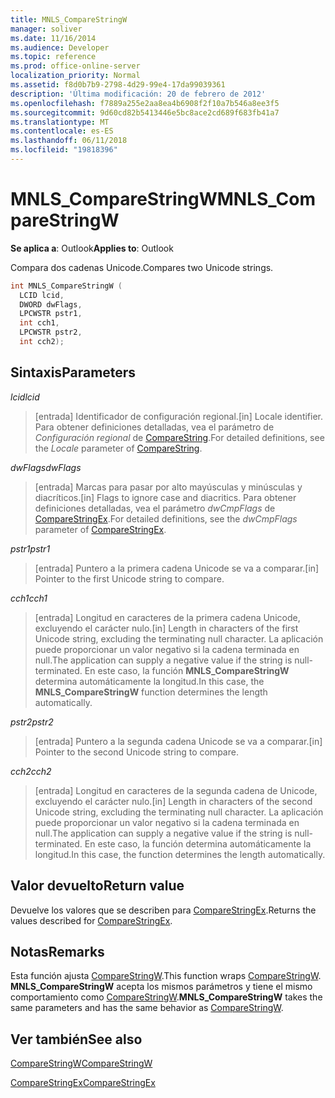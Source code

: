 ```yaml
---
title: MNLS_CompareStringW
manager: soliver
ms.date: 11/16/2014
ms.audience: Developer
ms.topic: reference
ms.prod: office-online-server
localization_priority: Normal
ms.assetid: f8d0b7b9-2798-4d29-99e4-17da99039361
description: 'Última modificación: 20 de febrero de 2012'
ms.openlocfilehash: f7889a255e2aa8ea4b6908f2f10a7b546a8ee3f5
ms.sourcegitcommit: 9d60cd82b5413446e5bc8ace2cd689f683fb41a7
ms.translationtype: MT
ms.contentlocale: es-ES
ms.lasthandoff: 06/11/2018
ms.locfileid: "19818396"
---
```

# <a name="mnlscomparestringw"></a><span data-ttu-id="7c911-103">MNLS_CompareStringW</span><span class="sxs-lookup"><span data-stu-id="7c911-103">MNLS_CompareStringW</span></span>

  
  
<span data-ttu-id="7c911-104">**Se aplica a**: Outlook</span><span class="sxs-lookup"><span data-stu-id="7c911-104">**Applies to**: Outlook</span></span> 
  
<span data-ttu-id="7c911-105">Compara dos cadenas Unicode.</span><span class="sxs-lookup"><span data-stu-id="7c911-105">Compares two Unicode strings.</span></span>
  
```cpp
int MNLS_CompareStringW (
  LCID lcid,
  DWORD dwFlags,
  LPCWSTR pstr1,
  int cch1,
  LPCWSTR pstr2,
  int cch2);
```

## <a name="parameters"></a><span data-ttu-id="7c911-106">Sintaxis</span><span class="sxs-lookup"><span data-stu-id="7c911-106">Parameters</span></span>

 <span data-ttu-id="7c911-107">_lcid_</span><span class="sxs-lookup"><span data-stu-id="7c911-107">_lcid_</span></span>
  
> <span data-ttu-id="7c911-108">[entrada] Identificador de configuración regional.</span><span class="sxs-lookup"><span data-stu-id="7c911-108">[in] Locale identifier.</span></span> <span data-ttu-id="7c911-109">Para obtener definiciones detalladas, vea el parámetro de _Configuración regional_ de [CompareString](http://msdn.microsoft.com/en-us/library/dd317759%28VS.85%29.aspx).</span><span class="sxs-lookup"><span data-stu-id="7c911-109">For detailed definitions, see the  _Locale_ parameter of [CompareString](http://msdn.microsoft.com/en-us/library/dd317759%28VS.85%29.aspx).</span></span>
    
 <span data-ttu-id="7c911-110">_dwFlags_</span><span class="sxs-lookup"><span data-stu-id="7c911-110">_dwFlags_</span></span>
  
> <span data-ttu-id="7c911-111">[entrada] Marcas para pasar por alto mayúsculas y minúsculas y diacríticos.</span><span class="sxs-lookup"><span data-stu-id="7c911-111">[in] Flags to ignore case and diacritics.</span></span> <span data-ttu-id="7c911-112">Para obtener definiciones detalladas, vea el parámetro _dwCmpFlags_ de [CompareStringEx](http://msdn.microsoft.com/en-us/library/dd317761%28VS.85%29.aspx).</span><span class="sxs-lookup"><span data-stu-id="7c911-112">For detailed definitions, see the  _dwCmpFlags_ parameter of [CompareStringEx](http://msdn.microsoft.com/en-us/library/dd317761%28VS.85%29.aspx).</span></span>
    
 <span data-ttu-id="7c911-113">_pstr1_</span><span class="sxs-lookup"><span data-stu-id="7c911-113">_pstr1_</span></span>
  
> <span data-ttu-id="7c911-114">[entrada] Puntero a la primera cadena Unicode se va a comparar.</span><span class="sxs-lookup"><span data-stu-id="7c911-114">[in] Pointer to the first Unicode string to compare.</span></span>
    
 <span data-ttu-id="7c911-115">_cch1_</span><span class="sxs-lookup"><span data-stu-id="7c911-115">_cch1_</span></span>
  
> <span data-ttu-id="7c911-116">[entrada] Longitud en caracteres de la primera cadena Unicode, excluyendo el carácter nulo.</span><span class="sxs-lookup"><span data-stu-id="7c911-116">[in] Length in characters of the first Unicode string, excluding the terminating null character.</span></span> <span data-ttu-id="7c911-117">La aplicación puede proporcionar un valor negativo si la cadena terminada en null.</span><span class="sxs-lookup"><span data-stu-id="7c911-117">The application can supply a negative value if the string is null-terminated.</span></span> <span data-ttu-id="7c911-118">En este caso, la función **MNLS_CompareStringW** determina automáticamente la longitud.</span><span class="sxs-lookup"><span data-stu-id="7c911-118">In this case, the **MNLS_CompareStringW** function determines the length automatically.</span></span> 
    
 <span data-ttu-id="7c911-119">_pstr2_</span><span class="sxs-lookup"><span data-stu-id="7c911-119">_pstr2_</span></span>
  
> <span data-ttu-id="7c911-120">[entrada] Puntero a la segunda cadena Unicode se va a comparar.</span><span class="sxs-lookup"><span data-stu-id="7c911-120">[in] Pointer to the second Unicode string to compare.</span></span>
    
 <span data-ttu-id="7c911-121">_cch2_</span><span class="sxs-lookup"><span data-stu-id="7c911-121">_cch2_</span></span>
  
> <span data-ttu-id="7c911-122">[entrada] Longitud en caracteres de la segunda cadena de Unicode, excluyendo el carácter nulo.</span><span class="sxs-lookup"><span data-stu-id="7c911-122">[in] Length in characters of the second Unicode string, excluding the terminating null character.</span></span> <span data-ttu-id="7c911-123">La aplicación puede proporcionar un valor negativo si la cadena terminada en null.</span><span class="sxs-lookup"><span data-stu-id="7c911-123">The application can supply a negative value if the string is null-terminated.</span></span> <span data-ttu-id="7c911-124">En este caso, la función determina automáticamente la longitud.</span><span class="sxs-lookup"><span data-stu-id="7c911-124">In this case, the function determines the length automatically.</span></span>
    
## <a name="return-value"></a><span data-ttu-id="7c911-125">Valor devuelto</span><span class="sxs-lookup"><span data-stu-id="7c911-125">Return value</span></span>

<span data-ttu-id="7c911-126">Devuelve los valores que se describen para [CompareStringEx](http://msdn.microsoft.com/en-us/library/dd317761%28VS.85%29.aspx).</span><span class="sxs-lookup"><span data-stu-id="7c911-126">Returns the values described for [CompareStringEx](http://msdn.microsoft.com/en-us/library/dd317761%28VS.85%29.aspx).</span></span>
  
## <a name="remarks"></a><span data-ttu-id="7c911-127">Notas</span><span class="sxs-lookup"><span data-stu-id="7c911-127">Remarks</span></span>

<span data-ttu-id="7c911-128">Esta función ajusta [CompareStringW](http://msdn.microsoft.com/en-us/library/dd317759%28VS.85%29.aspx).</span><span class="sxs-lookup"><span data-stu-id="7c911-128">This function wraps [CompareStringW](http://msdn.microsoft.com/en-us/library/dd317759%28VS.85%29.aspx).</span></span> <span data-ttu-id="7c911-129">**MNLS_CompareStringW** acepta los mismos parámetros y tiene el mismo comportamiento como [CompareStringW](http://msdn.microsoft.com/en-us/library/dd317759%28VS.85%29.aspx).</span><span class="sxs-lookup"><span data-stu-id="7c911-129">**MNLS_CompareStringW** takes the same parameters and has the same behavior as [CompareStringW](http://msdn.microsoft.com/en-us/library/dd317759%28VS.85%29.aspx).</span></span>
  
## <a name="see-also"></a><span data-ttu-id="7c911-130">Ver también</span><span class="sxs-lookup"><span data-stu-id="7c911-130">See also</span></span>



[<span data-ttu-id="7c911-131">CompareStringW</span><span class="sxs-lookup"><span data-stu-id="7c911-131">CompareStringW</span></span>](http://msdn.microsoft.com/en-us/library/dd317759%28VS.85%29.aspx)
  
[<span data-ttu-id="7c911-132">CompareStringEx</span><span class="sxs-lookup"><span data-stu-id="7c911-132">CompareStringEx</span></span>](http://msdn.microsoft.com/en-us/library/dd317761%28VS.85%29.aspx)

